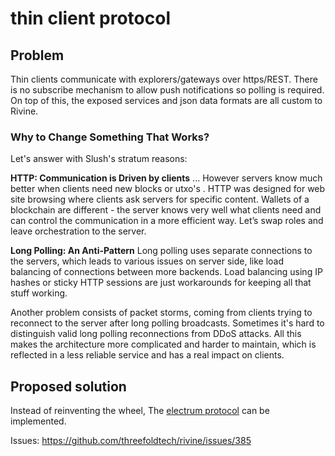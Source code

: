 # thin client protocol

## Problem
Thin clients communicate with  explorers/gateways over https/REST.
There is no subscribe mechanism to allow push notifications so polling is required. 
On top of this, the exposed services and json data formats are all custom to Rivine.

### Why to Change Something That Works?
Let's answer with Slush's stratum reasons:

**HTTP: Communication is Driven by clients**
... However  servers know much better when clients need new blocks or utxo's . HTTP was designed for web site browsing where clients ask servers for specific content. Wallets  of a blockchain are  different - the server knows very well what clients need and can control the communication in a more efficient way. Let’s swap roles and leave orchestration to the server.

**Long Polling: An Anti-Pattern**
Long polling uses separate connections  to the  servers, which leads to various issues on server side, like load balancing of connections between more backends. Load balancing using IP hashes or sticky HTTP sessions are just  workarounds for keeping all that stuff working.

Another problem consists of packet storms, coming from clients trying to reconnect to the server after long polling broadcasts. Sometimes it's hard to distinguish valid long polling reconnections from DDoS attacks. All this makes the architecture more complicated and harder to maintain, which is reflected in a less reliable  service and has a real impact on clients.

## Proposed solution

 Instead of reinventing the wheel, The [electrum protocol](https://electrumx.readthedocs.io/en/latest/protocol.html) can be implemented.

 Issues: https://github.com/threefoldtech/rivine/issues/385

